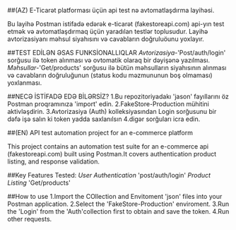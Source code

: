 ##(AZ) E-Ticarət platforması üçün api test nə avtomatlaşdırma layihəsi. 

Bu layihə Postman istifadə edərək e-ticarət (fakestoreapi.com) api-yın test etmək və avtomatlaşdırmaq üçün yaradılan testlər toplusudur.
Layihə avtorizasiyanı məhsul siyahısını və cavabların doğruluöunu yoxlayır.

##TEST EDİLƏN ƏSAS FUNKSİONALLIQLAR 
*Avtorizasiya*-'Post/auth/login' sorğusu ilə token alınması və ovtomatik olaraq bir dəyişənə yazılması.
*Məhsullar*-'Get/products' sorğusu ilə bütün məhsulların siyahısının alınması və cavabların doğruluğunun (status kodu məzmununun boş olmaması) yoxlanması.

##NECƏ İSTİFADƏ EDƏ BİLƏRSİZ?
1.Bu repozitoriyadakı 'jason' fayıllarını öz Postman proqramınıza 'import' edin.
2.FakeStore-Production mühitini aktivləşdirin.
3.Avtorizasiya (Auth) kolleksiyasından Login sorğusunu bir dəfə işə salın ki token yadda saxlanılsın 
4.digər sorğuları icra edin.



##(EN) API test automation project for an e-commerce platform 

This project contains an automation test suite for an e-commerce api (fakestoreapi.com) built using Postman.It covers authentication product listing, and response validation.



##Key Features Tested:
*User Authentication* 'post/auth/login'
*Product Listing* 'Get/products'


##How to use 
1.Import the COllection and Envitoment 'json' files into your Postman application.
2.Select the 'FakeStore-Production' enviroment.
3.Run the 'Login' from the 'Auth'collection first to obtain and save the token.
4.Run other requests.


